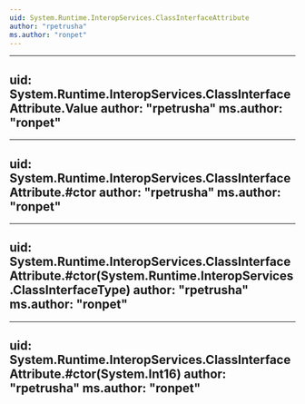 ```yaml
---
uid: System.Runtime.InteropServices.ClassInterfaceAttribute
author: "rpetrusha"
ms.author: "ronpet"
---
```


---
uid: System.Runtime.InteropServices.ClassInterfaceAttribute.Value
author: "rpetrusha"
ms.author: "ronpet"
---

---
uid: System.Runtime.InteropServices.ClassInterfaceAttribute.#ctor
author: "rpetrusha"
ms.author: "ronpet"
---

---
uid: System.Runtime.InteropServices.ClassInterfaceAttribute.#ctor(System.Runtime.InteropServices.ClassInterfaceType)
author: "rpetrusha"
ms.author: "ronpet"
---

---
uid: System.Runtime.InteropServices.ClassInterfaceAttribute.#ctor(System.Int16)
author: "rpetrusha"
ms.author: "ronpet"
---
